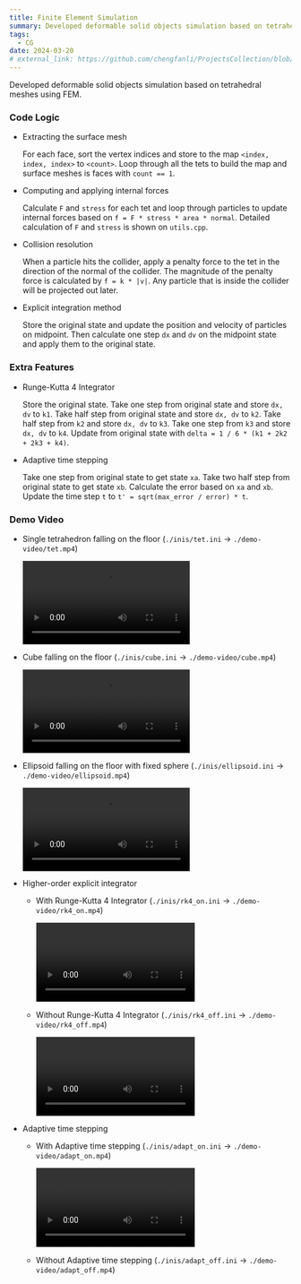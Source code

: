 ```yaml
---
title: Finite Element Simulation
summary: Developed deformable solid objects simulation based on tetrahedral meshes using FEM.
tags:
  - CG
date: 2024-03-20
# external_link: https://github.com/chengfanli/ProjectsCollection/blob/master/fem.md
---
```


Developed deformable solid objects simulation based on tetrahedral meshes using FEM.

### Code Logic

+ Extracting the surface mesh

  For each face, sort the vertex indices and store to the map `<index, index, index>` to `<count>`. Loop through all the tets to build the map and surface meshes is faces with `count == 1`. 

+ Computing and applying internal forces

  Calculate `F` and `stress` for each tet and loop through particles to update internal forces based on `f = F * stress * area * normal`. Detailed calculation of `F` and `stress` is shown on `utils.cpp`.

+ Collision resolution

  When a particle hits the collider, apply a penalty force to the tet in the direction of the normal of the collider. The magnitude of the penalty force is calculated by `f = k * |v|`. Any particle that is inside the collider will be projected out later.

+ Explicit integration method

  Store the original state and update the position and velocity of particles on midpoint. Then calculate one step `dx` and `dv` on the midpoint state and apply them to the original state.

### Extra Features

* Runge-Kutta 4 Integrator

  Store the original state. Take one step from original state and store `dx, dv` to `k1`. Take half step from original state and store `dx, dv` to `k2`.  Take half step from `k2` and store `dx, dv` to `k3`. Take one step from `k3` and store `dx, dv` to `k4`. Update from original state with `delta = 1 / 6 * (k1 + 2k2 + 2k3 + k4)`.

* Adaptive time stepping

  Take one step from original state to get state `xa`. Take two half step from original state to get state `xb`. Calculate the error based on `xa` and `xb`. Update the time step `t` to `t' = sqrt(max_error / error) * t`.

### Demo Video

* Single tetrahedron falling on the floor (`./inis/tet.ini` $\rightarrow$ `./demo-video/tet.mp4`)

  <video src="../../about/src/graphics/demo-video/tet.mp4" style="width: 62%;"></video>

* Cube falling on the floor (`./inis/cube.ini` $\rightarrow$ `./demo-video/cube.mp4`)

  <video src="../../about/graphics/demo-video/cube.mp4" style="width: 62%;"></video>

* Ellipsoid falling on the floor with fixed sphere (`./inis/ellipsoid.ini` $\rightarrow$ `./demo-video/ellipsoid.mp4`)

  <video src="../../about/src/graphics/demo-video/ellipsoid.mp4" style="width: 62%;"></video>

* Higher-order explicit integrator

  * With Runge-Kutta 4 Integrator (`./inis/rk4_on.ini` $\rightarrow$ `./demo-video/rk4_on.mp4`)

    <video src="../../about/src/graphics/demo-video/rk4_on.mp4" style="width: 62%;"></video>

  * Without Runge-Kutta 4 Integrator (`./inis/rk4_off.ini` $\rightarrow$ `./demo-video/rk4_off.mp4`)

    <video src="../../about/src/graphics/demo-video/rk4_off.mp4" style="width: 62%;"></video>

* Adaptive time stepping

  * With Adaptive time stepping (`./inis/adapt_on.ini` $\rightarrow$ `./demo-video/adapt_on.mp4`)

    <video src="../../about/src/graphics/demo-video/adapt_on.mp4" style="width: 62%;"></video>

  * Without Adaptive time stepping (`./inis/adapt_off.ini` $\rightarrow$ `./demo-video/adapt_off.mp4`)